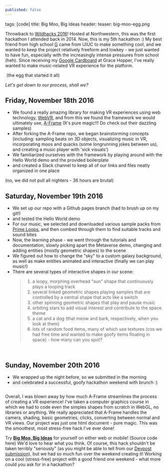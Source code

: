 ```yaml
---
published: false
---
```

tags: [code]
title: Big Moo, Big Ideas
header:
  teaser: big-moo-egg.png

Throwback to <a href="http://wildhacks.org/" target="_blank">Wildhacks 2016</a>!  Hosted at Northwestern, this was the first hackathon I attended back in 2014.  Now, this is my 5th hackathon :)  My best friend from high school <a href="https://github.com/gmnicke2" target="_blank">G</a> came from UIUC to make something cool, and we wanted to keep the project relatively freeform and lowkey - we just wanted to have fun, especially with the increasingly intense pressures from school (heh).  Since receiving my <a href="https://vr.google.com/cardboard/" target="_blank">Google Cardboard</a> at Grace Hopper, I've really wanted to make music-related VR experience for the platform.

<img src="{{ site.url }}{{ site.baseurl }}/images/big-moo-egg.png" alt="">
(the egg that started it all) 

_Let's get down to our process, shall we?_

## Friday, November 18th 2016
- We found a really amazing library for making VR experiences using web technology, <a href="https://webvr.info/" target="_blank">WebVR</a>, and from this we found the framework we would ultimately use, <a href="https://aframe.io/" target="_blank">A-Frame</a> (It's pure magic!!! Do check out their dazzling samples)
- After forking the A-Frame repo, we began brainstorming concepts (including: sampling beats on 3D objects, visualizing music in VR, incorporating moos and quacks (some longrunning jokes between us), and creating a music player with 'sick visuals')
- We familiarized ourselves with the framework by playing around with the Hello World demo and the provided boilerplate
- and created a Slack channel to keep all of our links and files neatly organized in one place

(no, we did not pull all nighters - 36 hours are brutal)

## Saturday, November 19th 2016
- We set up our repo with a Github pages branch (had to brush up on my git!)
- and tested the Hello World demo
- For our music, we selected and downloaded various sample packs from <a href="https://primeloops.com/" target="_blank">Prime Loops</a>, and then combed through them to find suitable tracks and sound bites
- Now, the learning phase - we went through the tutorials and documentation, slowly picking apart the Metaverse demo, changing and adding entities (mostly geometric shapes) to the scene 
- We figured out how to change the "sky" to a custom galaxy background, as well as make entities animated and interactive (finally we can play music!)
- There are several types of interactive shapes in our scene: 
	>1. a loopy, morphing overhead "sun" shape that continuously plays a looping track
    >2. several linked geometric shapes playing samples that are controlled by a central shape that acts like a switch
    >3. other spinning geometric shapes that play and pause music
    >4. orbiting stars to add visual interest and contribute to the space theme
    >5. a cat and a dog (that meow and bark, respectively, when you look at them)
    >6. lots of random food items, many of which use textures (cos we had free time and wanted to make goofy items floating in space) - how many can you spot?
    
<img src="{{ site.url }}{{ site.baseurl }}/images/big-moo-cat.png" alt="">
<img src="{{ site.url }}{{ site.baseurl }}/images/big-moo-dog.png" alt="">

## Sunday, November 20th 2016
- We wrapped up the night before, so we submitted in the morning
- and celebrated a successful, goofy hackathon weekend with brunch :)

<img src="{{ site.url }}{{ site.baseurl }}/images/big-moo-shapes.png" alt="">

Overall, I was blown away by how much A-Frame streamlines the process of creating a VR experience!  I've taken a computer graphics course in which we had to code even the simples shapes from scratch in WebGL, no libraries or anything.  We really appreciated that A-Frame handles the camera, shading, basic geometries, clicks, converting between normal and VR views.  Our project was just one html document - pure magic.  This was the smoothest, most stress-free hack I've ever done!  

Try <a href=“https://gmnicke2.github.io/big-moo-big-ideas/” target=“_blank”>**Big Moo, Big Ideas**</a> for yourself on either web or mobile!  (Source code here)  We'd love to hear what you think.  Of course, this hack shouldn't be taken terribly "seriously" (as you might be able to tell from our <a href=“https://devpost.com/software/big-moo-big-ideas” target=“_blank”>Devpost submission</a>), but we had so much fun over the weekend creating it!  Working on a cool (stress-free) project with a good friend one weekend - what more could you ask for in a hackathon?


